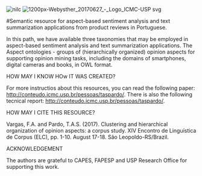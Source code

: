 
![nilc](https://user-images.githubusercontent.com/19657817/70325238-569e9c00-1810-11ea-8063-d3ee70dfb7fc.png) ![1200px-Webysther_20170627_-_Logo_ICMC-USP svg](https://user-images.githubusercontent.com/19657817/70325372-95345680-1810-11ea-96bd-90d2bbf45dc6.png)

#Semantic resource for aspect-based sentiment analysis and text summarization applications from product reviews in Portuguese.

In this path, we have available three taxonomies that may be employed in aspect-based sentiment analysis and text summarization applications. The Aspect ontologies - groups of (hierarchically organized) opinion aspects for supporting opinion mining tasks, including the domains of smartphones, digital cameras and books, in OWL format.


HOW MAY I KNOW HOw IT WAS CREATED?

For more instructios about this resources, you can read the following paper: http://conteudo.icmc.usp.br/pessoas/taspardo/. There is also the following tecnical report: http://conteudo.icmc.usp.br/pessoas/taspardo/.


HOW MAY I CITE THIS RESOURCE?

Vargas, F.A. and Pardo, T.A.S. (2017). Clustering and hierarchical organization of opinion aspects: a corpus study. XIV Encontro de Linguística de Corpus (ELC), pp. 1-10. August 17-18. São Leopoldo-RS/Brazil.

ACKNOWLEDGEMENT

The authors are grateful to CAPES, FAPESP and USP Research Office for supporting this work.
